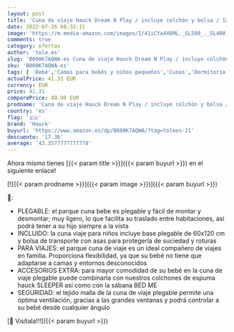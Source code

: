 ```yaml
---
layout: post
title: 'Cuna de viaje Hauck Dream N Play / incluye colchón y bolsa / 120 x 60 cm / desde el nacimiento / portátil y plegable  azul marino amarillo  azul  amarillo '
date: 2022-07-26 08:32:11
image: 'https://m.media-amazon.com/images/I/41iCYa4X6ML._SL500_._SL400_.jpg'
comments: true
category: ofertas
author: 'tole.es'
slug: 'B000K7AQWA-es Cuna de viaje Hauck Dream N Play / incluye colchón y bolsa...'
sku: 'B000K7AQWA-es'
tags: [ 'Bebé','Camas para bebés y niños pequeños','Cunas','Dormitorio','Muebles para bebé','hauck','🇪🇸', ]
actualPrice: 41.31 EUR
currency: EUR
price: 41.31
comparePrice: 49.99 EUR
prodname: 'Cuna de viaje Hauck Dream N Play / incluye colchón y bolsa / 120 x 60 cm / desde el nacimiento / portátil y plegable  azul marino amarillo  azul  amarillo '
country: 'es'
flag: '🇪🇸'
brand: 'Hauck'
buyurl: 'https://www.amazon.es/dp/B000K7AQWA/?tag=tolees-21'
descuento: '17.36'
average: '43.3577777777778'
---
```


Ahora mismo tienes [{{< param title >}}]({{< param buyurl >}}) en el siguiente enlace!

[![{{< param prodname >}}]({{< param image >}})]({{< param buyurl >}})

🔎:

- PLEGABLE: el parque cuna bebe es plegable y fácil de montar y desmontar; muy ligero, lo que facilita su traslado entre habitaciones, así podrá tener a su hijo siempre a la vista
- INCLUIDO: la cuna viaje para niños incluye base plegable de 60x120 cm y bolsa de transporte con asas para protegerla de suciedad y roturas
- PARA VIAJES: el parque cuna de viaje es un ideal compañero de viajes en familia. Proporciona flexibilidad, ya que su bebé no tiene que adaptarse a camas y entornos desconocidos
- ACCESORIOS EXTRA: para mayor comodidad de su bebé en la cuna de viaje plegable puede combinarla con nuestros colchones de espuma hauck SLEEPER así como con la sábana BED ME
- SEGURIDAD: el tejido malla de la cuna de viaje plegable permite una óptima ventilación, gracias a las grandes ventanas y podrá controlar a su bebé desde cualquier ángulo

[🛒 Visítala!!!]({{< param buyurl >}})
